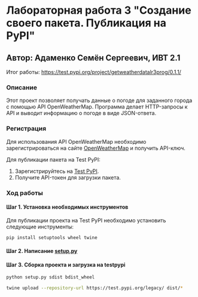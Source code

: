 # Лабораторная работа 3 "Создание своего пакета. Публикация на PyPI"
## Автор: Адаменко Семён Сергеевич, ИВТ 2.1
Итог работы: https://test.pypi.org/project/getweatherdatalr3prog/0.1.1/
### Описание
Этот проект позволяет получать данные о погоде для заданного города с помощью API OpenWeatherMap. Программа делает HTTP-запросы к API и выводит информацию о погоде в виде JSON-ответа.

### Регистрация
Для использования API OpenWeatherMap необходимо зарегистрироваться на сайте [OpenWeatherMap](https://openweathermap.org/) и получить API-ключ.

Для публикации пакета на Test PyPI:
1. Зарегистрируйтесь на [Test PyPI](https://test.pypi.org/).
2. Получите API-токен для загрузки пакета.

### Ход работы

#### Шаг 1. Установка необходимых инструментов
Для публикации проекта на Test PyPI необходимо установить следующие инструменты:

```bash
pip install setuptools wheel twine
```

#### Шаг 2. Написание [setup.py](setup.py)

#### Шаг 3. Сборка проекта и загрузка на testpypi

```bash
python setup.py sdist bdist_wheel
```

```bash
twine upload --repository-url https://test.pypi.org/legacy/ dist/*
```
